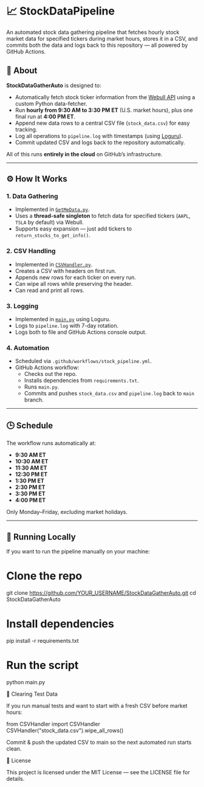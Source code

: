 # 📈 StockDataPipeline

An automated stock data gathering pipeline that fetches hourly stock market data for specified tickers during market hours, stores it in a CSV, and commits both the data and logs back to this repository — all powered by GitHub Actions.

## 📜 About

**StockDataGatherAuto** is designed to:
- Automatically fetch stock ticker information from the [Webull API](https://www.webull.com/) using a custom Python data-fetcher.
- Run **hourly from 9:30 AM to 3:30 PM ET** (U.S. market hours), plus one final run at **4:00 PM ET**.
- Append new data rows to a central CSV file (`stock_data.csv`) for easy tracking.
- Log all operations to `pipeline.log` with timestamps (using [Loguru](https://github.com/Delgan/loguru)).
- Commit updated CSV and logs back to the repository automatically.

All of this runs **entirely in the cloud** on GitHub’s infrastructure.

---

## ⚙️ How It Works

### 1. **Data Gathering**
- Implemented in [`GetMeData.py`](GetMeData.py).
- Uses a **thread-safe singleton** to fetch data for specified tickers (`AAPL`, `TSLA` by default) via Webull.
- Supports easy expansion — just add tickers to `return_stocks_to_get_info()`.

### 2. **CSV Handling**
- Implemented in [`CSVHandler.py`](CSVHandler.py).
- Creates a CSV with headers on first run.
- Appends new rows for each ticker on every run.
- Can wipe all rows while preserving the header.
- Can read and print all rows.

### 3. **Logging**
- Implemented in [`main.py`](main.py) using Loguru.
- Logs to `pipeline.log` with 7-day rotation.
- Logs both to file and GitHub Actions console output.

### 4. **Automation**
- Scheduled via `.github/workflows/stock_pipeline.yml`.
- GitHub Actions workflow:
  - Checks out the repo.
  - Installs dependencies from `requirements.txt`.
  - Runs `main.py`.
  - Commits and pushes `stock_data.csv` and `pipeline.log` back to `main` branch.

---

## 🕒 Schedule

The workflow runs automatically at:
- **9:30 AM ET**
- **10:30 AM ET**
- **11:30 AM ET**
- **12:30 PM ET**
- **1:30 PM ET**
- **2:30 PM ET**
- **3:30 PM ET**
- **4:00 PM ET**

Only Monday–Friday, excluding market holidays.

---




## 🚀 Running Locally

If you want to run the pipeline manually on your machine:


# Clone the repo
git clone https://github.com/YOUR_USERNAME/StockDataGatherAuto.git
cd StockDataGatherAuto

# Install dependencies
pip install -r requirements.txt

# Run the script
python main.py

🧹 Clearing Test Data

If you run manual tests and want to start with a fresh CSV before market hours:

from CSVHandler import CSVHandler
CSVHandler("stock_data.csv").wipe_all_rows()


Commit & push the updated CSV to main so the next automated run starts clean.

📝 License

This project is licensed under the MIT License — see the LICENSE file for details.

